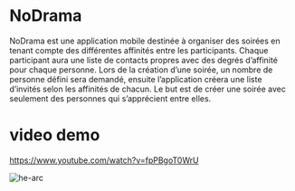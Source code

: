 # NoDrama

NoDrama est une application mobile destinée à organiser des soirées en tenant compte des différentes affinités entre les participants.
Chaque participant aura une liste de contacts propres avec des degrés d’affinité pour chaque personne.
Lors de la création d’une soirée, un nombre de personne défini sera demandé, ensuite l’application créera une liste d’invités selon les affinités de chacun.
Le but est de créer une soirée avec seulement des personnes qui s’apprécient entre elles.


# video demo
https://www.youtube.com/watch?v=fpPBgoT0WrU

![he-arc](https://github.com/Yuminax/NoDrama/assets/142225992/d3aab5de-2595-4e36-bed4-5f17c91600fe)
